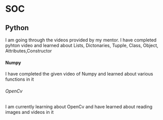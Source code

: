# SOC

## Python

I am going through the videos provided by my mentor. 
I have completed pyhton video and learned about Lists, Dictonaries, Tupple, Class, Object, Attributes,Constructor

#### Numpy
I have completed the given video of Numpy and learned about various functions in it

###### OpenCv
I am currently learning about OpenCv and have learned about reading images and videos in it
